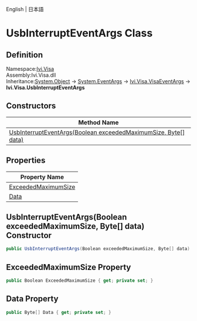 English | 日本語

# UsbInterruptEventArgs Class

## Definition
Namespace:[Ivi.Visa](../Visa.md)<BR>
Assembly:Ivi.Visa.dll<BR>
Inheritance:[System.Object](https://learn.microsoft.com/en-us/dotnet/api/system.object) -> [System.EventArgs](https://learn.microsoft.com/en-us/dotnet/api/system.eventargs) -> [Ivi.Visa.VisaEventArgs](Ivi.Visa.VisaEventArgs.md) -> **Ivi.Visa.UsbInterruptEventArgs**

## Constructors

|Method Name|
|---|
|[UsbInterruptEventArgs(Boolean exceededMaximumSize, Byte[] data)](#UsbInterruptEventArgsBoolean-exceededMaximumSize-Byte-data-constructor)|

## Properties

|Property Name|
|---|
|[ExceededMaximumSize](#ExceededMaximumSize-Property)|
|[Data](#Data-Property)|

## UsbInterruptEventArgs(Boolean exceededMaximumSize, Byte[] data) Constructor
```C#
public UsbInterruptEventArgs(Boolean exceededMaximumSize, Byte[] data)
```
## ExceededMaximumSize Property
```C#
public Boolean ExceededMaximumSize { get; private set; }
```
## Data Property
```C#
public Byte[] Data { get; private set; }
```
